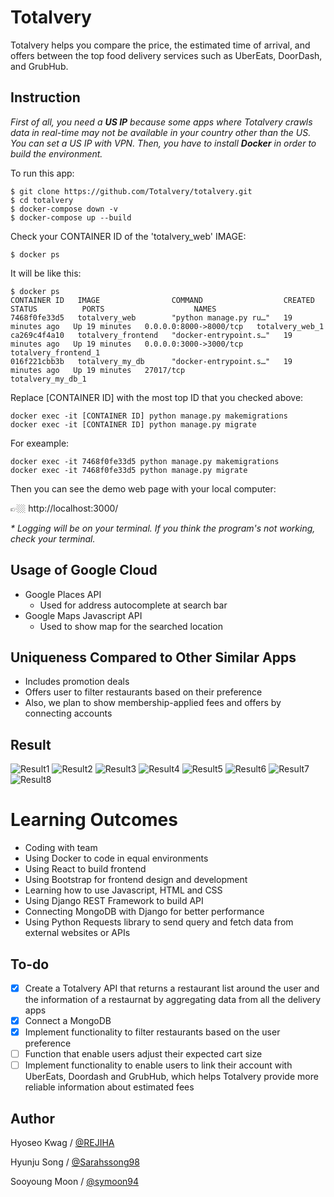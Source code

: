 # Totalvery

  Totalvery helps you compare the price, the estimated time of arrival, and offers between the top food delivery services such as UberEats, DoorDash, and GrubHub.

## Instruction

_First of all, you need a __US IP__ because some apps where Totalvery crawls data in real-time may not be available in your country other than the US. You can set a US IP with VPN. Then, you have to install __Docker__ in order to build the environment._

To run this app:

   ```
   $ git clone https://github.com/Totalvery/totalvery.git
   $ cd totalvery
   $ docker-compose down -v
   $ docker-compose up --build
   ```

Check your CONTAINER ID of the 'totalvery_web' IMAGE:
   ```
   $ docker ps
   ```

It will be like this:
   ```
   $ docker ps
   CONTAINER ID   IMAGE                COMMAND                  CREATED          STATUS          PORTS                    NAMES
   7468f0fe33d5   totalvery_web        "python manage.py ru…"   19 minutes ago   Up 19 minutes   0.0.0.0:8000->8000/tcp   totalvery_web_1
   ca269c4f4a10   totalvery_frontend   "docker-entrypoint.s…"   19 minutes ago   Up 19 minutes   0.0.0.0:3000->3000/tcp   totalvery_frontend_1
   016f221cbb3b   totalvery_my_db      "docker-entrypoint.s…"   19 minutes ago   Up 19 minutes   27017/tcp                totalvery_my_db_1
   ```

Replace [CONTAINER ID] with the most top ID that you checked above:
   ```
   docker exec -it [CONTAINER ID] python manage.py makemigrations
   docker exec -it [CONTAINER ID] python manage.py migrate
   ```

For exeample:
   ```
   docker exec -it 7468f0fe33d5 python manage.py makemigrations
   docker exec -it 7468f0fe33d5 python manage.py migrate
   ```

Then you can see the demo web page with your local computer:

 👉🏼  http://localhost:3000/


 _* Logging will be on your terminal. If you think the program's not working, check your terminal._

## Usage of Google Cloud

- Google Places API
  - Used for address autocomplete at search bar
- Google Maps Javascript API
  - Used to show map for the searched location

## Uniqueness Compared to Other Similar Apps

- Includes promotion deals
- Offers user to filter restaurants based on their preference 
- Also, we plan to show membership-applied fees and offers by connecting accounts

## Result

![Result1](assets/result1.png)
![Result2](assets/result2.png)
![Result3](assets/result3.png)
![Result4](assets/result4.png)
![Result5](assets/result5.png)
![Result6](assets/result6.png)
![Result7](assets/result7.png)
![Result8](assets/result8.png)

# Learning Outcomes

- Coding with team
- Using Docker to code in equal environments
- Using React to build frontend
- Using Bootstrap for frontend design and development
- Learning how to use Javascript, HTML and CSS
- Using Django REST Framework to build API 
- Connecting MongoDB with Django for better performance 
- Using Python Requests library to send query and fetch data from external websites or APIs

## To-do

- [x] Create a Totalvery API that returns a restaurant list around the user and the information of a restaurnat by aggregating data from all the delivery apps
- [x] Connect a MongoDB
- [x] Implement functionality to filter restaurants based on the user preference
- [ ] Function that enable users adjust their expected cart size
- [ ] Implement functionality to enable users to link their account with UberEats, Doordash and GrubHub, which helps Totalvery provide more reliable information about estimated fees

## Author

Hyoseo Kwag / [@REJIHA](https://github.com/REJIHA/)

Hyunju Song / [@Sarahssong98](https://github.com/Sarahssong98/)

Sooyoung Moon / [@symoon94](https://symoon94.github.io/)




<!-- Docker 위에서 makemigrations 또는 migrate 하는 법

1. 터미널에서 docker ps 커맨드를 입력합니다.

```

docker ps

```

2. 위에서 얻은 결과로부터 CONTAINER ID 값을 알아낸 후 다음과 같이 실행시켜 줍니다.

```

docker exec -it [CONTAINER ID] python manage.py makemigrations

```

```

docker exec -it [CONTAINER ID] python manage.py migrate

```

``` -->
